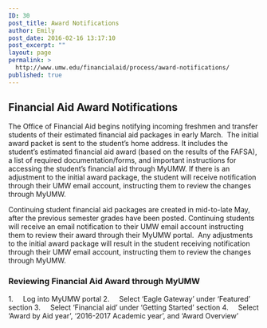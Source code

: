 ```yaml
---
ID: 30
post_title: Award Notifications
author: Emily
post_date: 2016-02-16 13:17:10
post_excerpt: ""
layout: page
permalink: >
  http://www.umw.edu/financialaid/process/award-notifications/
published: true
---
```

<h2>Financial Aid Award Notifications</h2>
The Office of Financial Aid begins notifying incoming freshmen and transfer students of their estimated financial aid packages in early March.  The initial award packet is sent to the student’s home address. It includes the student’s estimated financial aid award (based on the results of the FAFSA), a list of required documentation/forms, and important instructions for accessing the student’s financial aid through MyUMW. If there is an adjustment to the initial award package, the student will receive notification through their UMW email account, instructing them to review the changes through MyUMW.

Continuing student financial aid packages are created in mid-to-late May, after the previous semester grades have been posted. Continuing students will receive an email notification to their UMW email account instructing them to review their award through their MyUMW portal.  Any adjustments to the initial award package will result in the student receiving notification through their UMW email account, instructing them to review the changes through MyUMW.
<h3>Reviewing Financial Aid Award through MyUMW</h3>
1.     Log into MyUMW portal
2.     Select ‘Eagle Gateway’ under ‘Featured’ section
3.     Select ‘Financial aid’ under ‘Getting Started’ section
4.     Select ‘Award by Aid year’, ‘2016-2017 Academic year’, and ‘Award Overview’